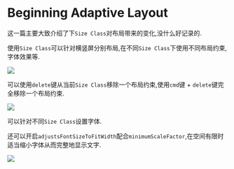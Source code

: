 # Beginning Adaptive Layout

这一篇主要大致介绍了下`Size Class`对布局带来的变化,没什么好记录的.

使用`Size Class`可以针对横竖屏分别布局,在不同`Size Class`下使用不同布局约束,字体效果等.

![](https://github.com/949478479/iOS-8-by-Tutorials-Study-Notes/blob/Beginning-Adaptive-Layout/Screenshot/AdaptiveWeather.gif)

可以使用`delete`键从当前`Size Class`移除一个布局约束,使用`cmd`键 + `delete`键完全移除一个布局约束.

![](https://github.com/949478479/iOS-8-by-Tutorials-Study-Notes/blob/Beginning-Adaptive-Layout/Screenshot/ConstraintSizeClass.png)

可以针对不同`Size Class`设置字体.

还可以开启`adjustsFontSizeToFitWidth`配合`minimumScaleFactor`,在空间有限时适当缩小字体从而完整地显示文字.

![](https://github.com/949478479/iOS-8-by-Tutorials-Study-Notes/blob/Beginning-Adaptive-Layout/Screenshot/FontSizeClass.png)
